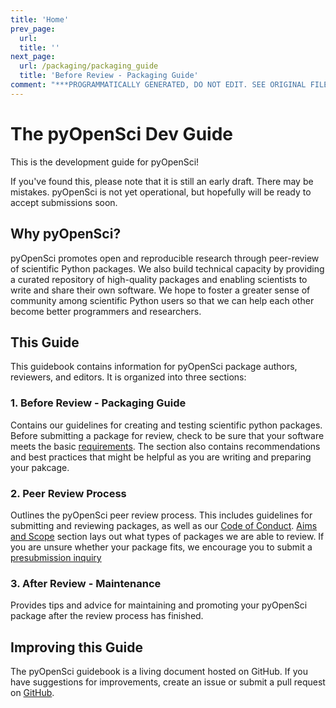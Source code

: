 ```yaml
---
title: 'Home'
prev_page:
  url: 
  title: ''
next_page:
  url: /packaging/packaging_guide
  title: 'Before Review - Packaging Guide'
comment: "***PROGRAMMATICALLY GENERATED, DO NOT EDIT. SEE ORIGINAL FILES IN /content***"
---
```

# The pyOpenSci Dev Guide

This is the development guide for pyOpenSci!

If you've found this, please note that it is still an early draft. There may be mistakes. pyOpenSci is not yet operational, but hopefully will be ready to accept submissions soon.

## Why pyOpenSci?
pyOpenSci promotes open and reproducible research through peer-review of scientific Python packages. We also build technical capacity by providing a curated repository of high-quality packages and enabling scientists to write and share their own software. We hope to foster a greater sense of community among scientific Python users so that we can help each other become better programmers and researchers.

## This Guide
This guidebook contains information for pyOpenSci package authors, reviewers, and editors. It is organized into three sections:

### 1. Before Review - Packaging Guide
Contains our guidelines for creating and testing scientific python packages. Before submitting a package for review, check to be sure that your software meets the basic [requirements](packaging/packaging_guide#overview). The section also contains recommendations and best practices that might be helpful as you are writing and preparing your pakcage.

### 2. Peer Review Process
Outlines the pyOpenSci peer review process. This includes guidelines for submitting and reviewing packages, as well as our [Code of Conduct](peer_review/coc). [Aims and Scope](peer_review/aims_scope) section lays out what types of packages we are able to review. If you are unsure whether your package fits, we encourage you to submit a [presubmission inquiry](peer_review/author_guide#presubmission)

### 3. After Review - Maintenance
Provides tips and advice for maintaining and promoting your pyOpenSci package after the review process has finished.

## Improving this Guide
The pyOpenSci guidebook is a living document hosted on GitHub. If you have suggestions for improvements, create an issue or submit a pull request on [GitHub](https://github.com/pyOpenSci/dev_guide).
